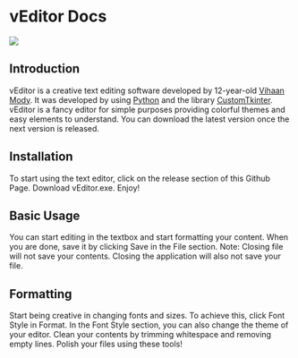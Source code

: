 # vEditor Docs
![](https://i.ibb.co/zFS896Z/vEditor.png)
## Introduction

vEditor is a creative text editing software developed by 12-year-old [Vihaan Mody](http://bit.ly/vmody1). It was developed by using [Python](https://www.python.org/) and the library [CustomTkinter](https://github.com/TomSchimansky/CustomTkinter). vEditor is a fancy editor for simple purposes providing colorful themes and easy elements to understand. You can download the latest version once the next version is released.

## Installation
To start using the text editor, click on the release section of this Github Page. Download vEditor.exe.
Enjoy!

## Basic Usage
You can start editing in the textbox and start formatting your content. When you are done, save it by clicking Save in the File section.  Note: Closing file will not save your contents. Closing the application will also not save your file. 

## Formatting
Start being creative in changing fonts and sizes. To achieve this, click Font Style in Format. In the Font Style section, you can also change the theme of your editor. Clean your contents by trimming whitespace and removing empty lines. Polish your files using these tools!
